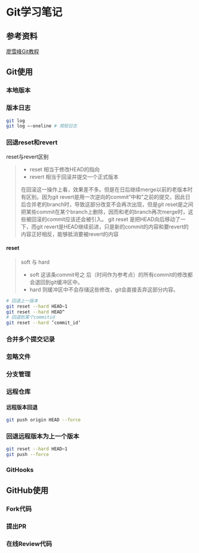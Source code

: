 # Git学习笔记
## 参考资料
[廖雪峰Git教程](https://www.liaoxuefeng.com/wiki/896043488029600)

## Git使用
### 本地版本

### 版本日志
```bash
git log
git log –-oneline # 简短日志
```

### 回退reset和revert
reset与revert区别
> - reset 相当于修改HEAD的指向
> - revert 相当于回滚并提交一个正式版本
>
> 在回滚这一操作上看，效果差不多。但是在日后继续merge以前的老版本时有区别。因为git revert是用一次逆向的commit“中和”之前的提交，因此日后合并老的branch时，导致这部分改变不会再次出现，但是git reset是之间把某些commit在某个branch上删除，因而和老的branch再次merge时，这些被回滚的commit应该还会被引入。
> git reset 是把HEAD向后移动了一下，而git revert是HEAD继续前进，只是新的commit的内容和要revert的内容正好相反，能够抵消要被revert的内容


#### reset
> soft 与 hard
> - soft 这该条commit号之 后（时间作为参考点）的所有commit的修改都会退回到git缓冲区中。
> - hard 则缓冲区中不会存储这些修改，git会直接丢弃这部分内容。

```bash
# 回退上一版本
git reset --hard HEAD~1
git reset --hard HEAD^
# 回退到某个commitid
git reset --hard ’commit_id‘

```


### 合并多个提交记录



### 忽略文件


### 分支管理

### 远程仓库
#### 远程版本回退
```bash
git push origin HEAD --force
```
### 回退远程版本为上一个版本
```bash
git reset --hard HEAD~1
git push --force
```


### GitHooks


## GitHub使用
### Fork代码 
### 提出PR
### 在线Review代码



